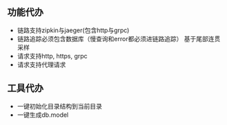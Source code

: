 ## 功能代办
 - 链路支持zipkin与jaeger(包含http与grpc)
 - 链路追踪必须包含数据库（慢查询和error都必须进链路追踪） 基于尾部连贯采样
 - 请求支持http, https, grpc
 - 请求支持代理请求

## 工具代办
 - 一键初始化目录结构到当前目录
 - 一键生成db.model